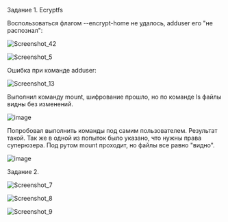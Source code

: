   Задание 1. Ecryptfs

  Воспользоваться флагом --encrypt-home не удалось, adduser его "не распознал":

  ![Screenshot_42](https://github.com/dimkahm/sys-homework_sdv/assets/31319996/4a08fc94-f76a-4e85-8775-c0960225c2ba)

  ![Screenshot_5](https://github.com/dimkahm/sys-homework_sdv/assets/31319996/0519592a-ea59-4f2a-b37b-133bb8344f2b)

  Ошибка при команде adduser:

  ![Screenshot_13](https://github.com/dimkahm/sys-homework_sdv/assets/31319996/4b8d33b1-2a94-40ec-a341-8dc0926d7295)

  Выполнил команду mount, шифрование прошло, но по команде ls файлы видны без изменений.

  ![image](https://github.com/dimkahm/sys-homework_sdv/assets/31319996/c40ca936-51d3-401d-9417-9607af500dc8)

Попробовал выполнить команды под самим пользователем. Результат такой.
Так же в одной из попыток было указано, что нужны права суперюзера. Под рутом mount проходит, но файлы все равно "видно".

![image](https://github.com/dimkahm/sys-homework_sdv/assets/31319996/b364199c-4b1e-4de4-a671-73d0e86ccc59)



   Задание 2. 


   ![Screenshot_7](https://github.com/dimkahm/sys-homework_sdv/assets/31319996/d05160e5-8731-4fff-b58a-f91f085f798d)


![Screenshot_8](https://github.com/dimkahm/sys-homework_sdv/assets/31319996/e298c171-8f41-4877-848f-a9c9f7324af5)

![Screenshot_9](https://github.com/dimkahm/sys-homework_sdv/assets/31319996/7967e9a4-941d-40d7-815d-71c271735b45)
